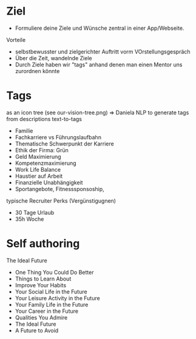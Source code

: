 # Ziel
- Formuliere deine Ziele und Wünsche zentral in einer App/Webseite.

Vorteile
- selbstbewusster und zielgerichter Auftritt vorm VOrstellungsgespräch
- Über die Zeit, wandelnde Ziele
- Durch Ziele haben wir "tags" anhand denen man einen Mentor uns zurordnen könnte

# Tags
as an icon tree (see our-vision-tree.png)
=> Daniela NLP to generate tags from descriptions text-to-tags

- Familie
- Fachkarriere vs Führungslaufbahn
- Thematische Schwerpunkt der Karriere
- Ethik der Firma: Grün
- Geld Maximierung
- Kompetenzmaximierung
- Work Life Balance
- Haustier auf Arbeit
- Finanzielle Unabhängigkeit
- Sportangebote, Fitnesssponsoship, 

typische Recruiter Perks (Vergünstigugnen)
- 30 Tage Urlaub
- 35h Woche

# Self authoring
The Ideal Future
- One Thing You Could Do Better
- Things to Learn About
- Improve Your Habits
- Your Social Life in the Future
- Your Leisure Activity in the Future
- Your Family Life in the Future
- Your Career in the Future
- Qualities You Admire
- The Ideal Future
- A Future to Avoid